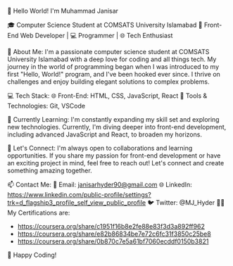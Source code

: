 👋 Hello World! I'm Muhammad Janisar

🎓 Computer Science Student at COMSATS University Islamabad
🚀 Front-End Web Developer | 💻 Programmer | 🌐 Tech Enthusiast

🌟 About Me:
I'm a passionate computer science student at COMSATS University Islamabad with a deep love for coding and all things tech. My journey in the world of programming began when I was introduced to my first "Hello, World!" program, and I've been hooked ever since. I thrive on challenges and enjoy building elegant solutions to complex problems.

💻 Tech Stack:
🌐 Front-End: HTML, CSS, JavaScript, React
🔧 Tools & Technologies: Git, VSCode

🌱 Currently Learning:
I'm constantly expanding my skill set and exploring new technologies. Currently, I'm diving deeper into front-end development, including advanced JavaScript and React, to broaden my horizons.

🤝 Let's Connect:
I'm always open to collaborations and learning opportunities. If you share my passion for front-end development or have an exciting project in mind, feel free to reach out! Let's connect and create something amazing together.

📫 Contact Me:
📧 Email: janisarhyder90@gmail.com
🌐 LinkedIn: https://www.linkedin.com/public-profile/settings?trk=d_flagship3_profile_self_view_public_profile
🐦 Twitter: @MJ_Hyder
🧑‍💻 My Certifications are:
- https://coursera.org/share/c1951f16b8e2fe88e83f3d3a892ff962
- https://coursera.org/share/e82b86834be7e72c6fc31f3850c25be8
- https://coursera.org/share/0b870c7e5a61bf7060ecddf0150b3821

🚀 Happy Coding!

